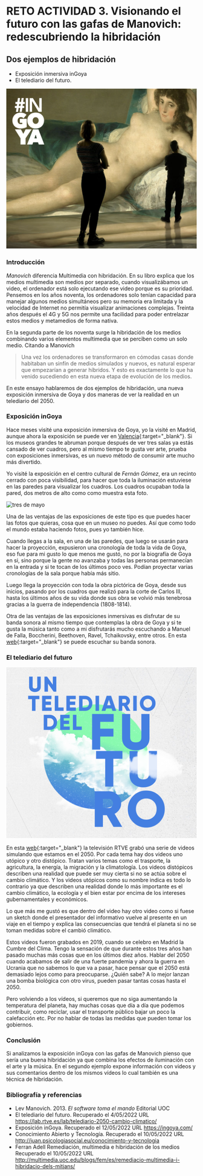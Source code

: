 
# RETO ACTIVIDAD 3. Visionando el futuro con las gafas de Manovich: redescubriendo la hibridación

## Dos ejemplos de hibridación ##

- Exposición inmersiva inGoya
- El telediario del futuro.
 
![portada inGoya](./ingoya.png)

### Introducción ###

*Manovich* diferencia Multimedia con hibridación. En su libro explica que los medios multimedia son medios por separado, cuando visualizábamos un video, el ordenador está solo ejecutando ese video porque es su prioridad. Pensemos en los años noventa,  los ordenadores solo tenían capacidad para manejar algunos medios simultáneos pero su memoria era limitada y la velocidad de Internet no permitía visualizar animaciones complejas. Treinta años después el 4G y 5G nos permite una facilidad para poder entrelazar estos medios y  metamedios de forma nativa.

En la segunda parte de los noventa surge la hibridación de los medios combinando varios elementos multimedia que se perciben como un solo medio.
Citando a Manovich
 >Una vez los ordenadores se transformaron en cómodas casas donde habitaban un sinfín de medios simulados y nuevos, es natural esperar que empezarían a generar híbridos. Y esto es exactamente lo que ha venido sucediendo en esta nueva etapa de evolución de los medios.

En este ensayo hablaremos de dos ejemplos de hibridación, una nueva exposición inmersiva de Goya y dos maneras de ver la realidad en un telediario del 2050.

### Exposición inGoya ###

Hace meses visité una exposición inmersiva de Goya, yo la visité en Madrid, aunque ahora la exposición se puede ver en [Valencia](https://ingoya.com/){:target="_blank"}. Si los museos grandes te abruman porque después de ver tres salas ya estás cansado de ver cuadros, pero al mismo tiempo te gusta ver arte, prueba con exposiciones inmersivas, es un nuevo método de consumir arte mucho más divertido.

Yo visité la exposición en el centro cultural de *Fernán Gómez*, era un recinto cerrado con poca visibilidad, para hacer que toda la iluminación estuviese en las paredes para visualizar los cuadros. Los cuadros ocupaban toda la pared, dos metros de alto como como muestra esta foto.

![tres de mayo ](./3MAYOJPG.JPG)


Una de las ventajas de las exposiciones de este tipo es que puedes hacer las fotos que quieras, cosa que en un museo no puedes. Así que como todo el mundo estaba haciendo fotos, pues yo también hice.

Cuando llegas a la sala, en una de las paredes, que luego se usarán para hacer la proyección, expusieron una cronología de toda la vida de Goya, eso fue para mi gusto lo que menos me gustó, no por la biografía de Goya en si, sino porque la gente no avanzaba y todas las personas permanecían en la entrada y si te tocan de los últimos poco ves. Podían proyectar varias cronologías de la sala porque había más sitio.

Luego llega la proyección con toda la obra pictórica de Goya, desde sus inicios, pasando por los cuadros que realizó para la corte de Carlos III, hasta los últimos años de su vida donde sus obra se volvió más tenebrosa gracias a la guerra de independencia (1808-1814).

Otra de las ventajas de las exposiciones inmersivas es disfrutar de su banda sonora al mismo tiempo que contemplas la obra de Goya y si te gusta la música tanto como a mi disfrutarás mucho escuchando a Manuel de Falla, Boccherini, Beethoven, Ravel, Tchaikovsky, entre otros. En esta [web]( https://ingoya.com/banda-sonora/){:target="_blank"} se puede escuchar su banda sonora.

### El telediario del futuro ###

![Telediario del futuro](./telediario.png)

En esta [web](https://lab.rtve.es/lab/telediario-2050-cambio-climatico/){:target="_blank"} la televisión RTVE grabó una serie de videos simulando que estamos en el 2050. Por cada tema hay dos videos uno utópico y otro distópico. Tratan varios temas como el trasporte, la agricultura, la energía, la migración y la climatología. Los videos distópicos describen una realidad que puede ser muy cierta si no se actúa sobre el cambio climático. Y los videos utópicos como su nombre indica es todo lo contrario ya que describen una realidad donde lo más importante es el cambio climático, la ecología y el bien estar por encima de los intereses gubernamentales y económicos.

Lo que más me gustó es que dentro del video hay otro video como si fuese un sketch donde el presentador del informativo vuelve al presente en un viaje en el tiempo y explica las consecuencias que tendrá el planeta si no se toman medidas sobre el cambió climático.

Estos videos fueron grabados en 2019, cuando se celebro en Madrid la Cumbre del Clima. Tengo la sensación de que durante estos tres años han pasado muchas más cosas que en los últimos diez años. Hablar del 2050 cuando acabamos de salir de una fuerte pandemia y ahora la guerra en Ucrania que no sabemos lo que va a pasar, hace pensar que el 2050 está demasiado lejos como para preocuparse. ¿Quién sabe? A lo mejor lanzan una bomba biológica con otro virus, pueden pasar tantas cosas hasta el 2050.

Pero volviendo a los vídeos, si queremos que no siga aumentando la temperatura del planeta, hay muchas cosas que día a día que podemos contribuir, como reciclar, usar el transporte público bajar un poco la calefacción etc. Por no hablar de todas las medidas que pueden tomar los gobiernos.


### Conclusión ###
Si analizamos la exposición inGoya con las gafas de Manovich pienso que sería una buena hibridación ya que combina los efectos de iluminación con el arte y la música.
En el segundo ejemplo expone información con videos y sus comentarios dentro de los mismos vídeos lo cual también es una técnica de hibridación.


### Bibliografía y referencias 
- Lev Manovich. 2013. *El software toma el mando* Editorial UOC
- El telediario del futuro. Recuperado el 4/05/2022 URL https://lab.rtve.es/lab/telediario-2050-cambio-climatico/
- Exposición inGoya. Recuperado el 12/05/2022 URL https://ingoya.com/
- Conocimiento Abierto y Tecnología. Recuperado el 10/05/2022 URL http://juan.psicologiasocial.eu/conocimiento-y-tecnologia
- Ferran Adell Remediación, multimedia e hibridación de los medios Recuperado el 10/05/2022 URL http://multimedia.uoc.edu/blogs/fem/es/remediacio-multimedia-i-hibridacio-dels-mitjans/


